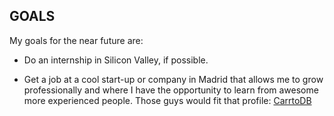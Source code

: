 ## GOALS


My goals for the near future are:

* Do an internship in Silicon Valley, if possible.

* Get a job at a cool start-up or company in Madrid that allows me to grow professionally and where I have the opportunity to learn from awesome more experienced people.
Those guys would fit that profile: [CarrtoDB](https://cartodb.com/)





